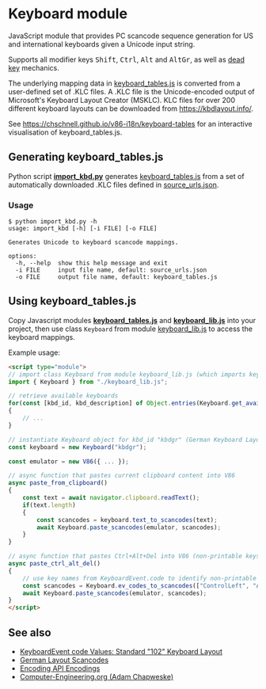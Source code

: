 # Keyboard module

JavaScript module that provides PC scancode sequence generation for US and international keyboards given a Unicode input string.

Supports all modifier keys <kbd>Shift</kbd>, <kbd>Ctrl</kbd>, <kbd>Alt</kbd> and <kbd>AltGr</kbd>, as well as [dead key](https://en.wikipedia.org/wiki/Dead_key) mechanics.

The underlying mapping data in [keyboard_tables.js](keyboard_tables.js) is converted from a user-defined set of .KLC files. A .KLC file is the Unicode-encoded output of Microsoft's Keyboard Layout Creator (MSKLC). KLC files for over 200 different keyboard layouts can be downloaded from https://kbdlayout.info/.

See https://chschnell.github.io/v86-i18n/keyboard-tables for an interactive visualisation of keyboard_tables.js.

## Generating keyboard_tables.js

Python script **[import_kbd.py](import_kbd.py)** generates [keyboard_tables.js](keyboard_tables.js) from a set of automatically downloaded .KLC files defined in [source_urls.json](source_urls.json).

### Usage

    $ python import_kbd.py -h
    usage: import_kbd [-h] [-i FILE] [-o FILE]

    Generates Unicode to keyboard scancode mappings.

    options:
      -h, --help  show this help message and exit
      -i FILE     input file name, default: source_urls.json
      -o FILE     output file name, default: keyboard_tables.js

## Using keyboard_tables.js

Copy Javascript modules **[keyboard_tables.js](keyboard_tables.js)** and **[keyboard_lib.js](keyboard_lib.js)** into your project, then use class `Keyboard` from module [keyboard_lib.js](keyboard_lib.js) to access the keyboard mappings.

Example usage:

```HTML
<script type="module">
// import class Keyboard from module keyboard_lib.js (which imports keyboard_tables.js)
import { Keyboard } from "./keyboard_lib.js";

// retrieve available keyboards
for(const [kbd_id, kbd_description] of Object.entries(Keyboard.get_available_keyboards()))
{
    // ...
}

// instantiate Keyboard object for kbd_id "kbdgr" (German Keyboard Layout)
const keyboard = new Keyboard("kbdgr");

const emulator = new V86({ ... });

// async function that pastes current clipboard content into V86
async paste_from_clipboard()
{
    const text = await navigator.clipboard.readText();
    if(text.length)
    {
        const scancodes = keyboard.text_to_scancodes(text);
        await Keyboard.paste_scancodes(emulator, scancodes);
    }
}

// async function that pastes Ctrl+Alt+Del into V86 (non-printable keys, identical across all keyboard layouts)
async paste_ctrl_alt_del()
{
    // use key names from KeyboardEvent.code to identify non-printable keys
    const scancodes = Keyboard.ev_codes_to_scancodes(["ControlLeft", "AltLeft", "Delete"]);
    await Keyboard.paste_scancodes(emulator, scancodes);
}
</script>
```

## See also

- [KeyboardEvent code Values: Standard "102" Keyboard Layout](https://www.w3.org/TR/uievents-code/#keyboard-102)
- [German Layout Scancodes](https://kbdlayout.info/KBDGR/scancodes)
- [Encoding API Encodings](https://developer.mozilla.org/en-US/docs/Web/API/Encoding_API/Encodings)
- [Computer-Engineering.org (Adam Chapweske)](https://web.archive.org/web/20180302004814/https://computer-engineering.org/)

